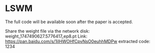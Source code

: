 # LSWM
The full code will be available soon after the paper is accepted.

Share the weight file via the network disk: weight_1747490627.5776417_ep8.pt
Link: https://pan.baidu.com/s/1iIHWOHfCpvNsO0euhhMDPw extracted code: 1234


